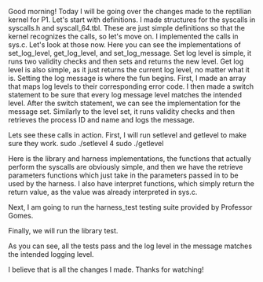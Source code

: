 Good morning! Today I will be going over the changes made to the reptilian kernel for P1.
Let's start with definitions. I made structures for the syscalls in syscalls.h and syscall_64.tbl. These are just simple definitions so that the kernel recognizes the calls, so let's move on. 
I implemented the calls in sys.c. Let's look at those now.
Here you can see the implementations of set_log_level, get_log_level, and set_log_message.
Set log level is simple, it runs two validity checks and then sets and returns the new level.
Get log level is also simple, as it just returns the current log level, no matter what it is.
Setting the log message is where the fun begins. First, I made an array that maps log levels to their corresponding error code. I then made a switch statement to be sure that every log message level matches the intended level.
After the switch statement, we can see the implementation for the message set. Similarly to the level set, it runs validity checks and then retrieves the process ID and name and logs the message.

Lets see these calls in action. 
First, I will run setlevel and getlevel to make sure they work.
sudo ./setlevel 4
sudo ./getlevel

Here is the library and harness implementations,
the functions that actually perform the syscalls are obviously simple, and then we have the retrieve parameters functions which just take in the parameters passed in to be used by the harness. I also have interpret functions, which simply return the return value, as the value was already interpreted in sys.c.

Next, I am going to run the harness_test testing suite provided by Professor Gomes.

Finally, we will run the library test.

As you can see, all the tests pass and the log level in the message matches the intended logging level.

I believe that is all the changes I made. Thanks for watching!